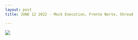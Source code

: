 ```yaml
---
layout: post
title: JUNE 12 2022 - Mock Execution, Frente Norte, Shroud

---
```

![](/detroitdiy/uploads/screen-shot-2022-06-02-at-5-58-18-pm.png)